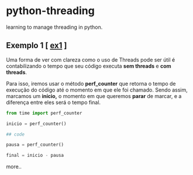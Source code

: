 # python-threading
learning to manage threading in python.

## Exemplo 1 [ [ex1](exemplos/ex1.py) ]

Uma forma de ver com clareza como o uso de Threads pode ser útil é contabilizando o tempo que seu código executa ************************sem threads************************ e **************com threads**************. 

Para isso, iremos usar o método ****************************perf_counter**************************** que retorna o tempo de execução do código até o momento em que ele foi chamado. Sendo assim, marcamos um ************início,************ o momento em que queremos **********parar********** de marcar, e a diferença entre eles será o tempo final. 

```python
from time import perf_counter

inicio = perf_counter()

## code 

pausa = perf_counter()

final = inicio - pausa
```

more..
